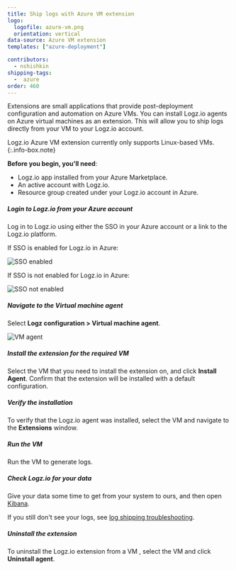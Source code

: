 ```yaml
---
title: Ship logs with Azure VM extension
logo:
  logofile: azure-vm.png
  orientation: vertical
data-source: Azure VM extension
templates: ["azure-deployment"]

contributors:
  - nshishkin
shipping-tags:
  -  azure
order: 460
---
```


Extensions are small applications that provide post-deployment configuration and automation on Azure VMs. You can install Logz.io agents on Azure virtual machines as an extension. This will allow you to ship logs directly from your VM to your Logz.io account.

<!-- info-box-start:info -->
Logz.io Azure VM extension currently only supports Linux-based VMs.
{:.info-box.note}
<!-- info-box-end -->


<div class="tasklist">
  
**Before you begin, you'll need**: 

* Logz.io app installed from your Azure Marketplace.
* An active account with Logz.io.
* Resource group created under your Logz.io account in Azure.
  
  
##### Login to Logz.io from your Azure account
  
Log in to Logz.io using either the SSO in your Azure account or a link to the Logz.io platform.
  
If SSO is enabled for Logz.io in Azure:
  
![SSO enabled](https://dytvr9ot2sszz.cloudfront.net/logz-docs/azure_extension/sso-opt-in-extension.png)

If SSO is not enabled for Logz.io in Azure:
  
![SSO not enabled](https://dytvr9ot2sszz.cloudfront.net/logz-docs/azure_extension/sso-opt-out-extension.png) 

##### Navigate to the Virtual machine agent

Select **Logz configuration > Virtual machine agent**.
  
![VM agent](https://dytvr9ot2sszz.cloudfront.net/logz-docs/azure_extension/vm-agent-extension.png)


##### Install the extension for the required VM
  
Select the VM that you need to install the extension on, and click **Install Agent**. Confirm that the extension will be installed with a default configuration.
  
##### Verify the installation

To verify that the Logz.io agent was installed, select the VM and navigate to the **Extensions** window.
  
##### Run the VM

Run the VM to generate logs.
  
##### Check Logz.io for your data

Give your data some time to get from your system to ours, and then open [Kibana](https://app.logz.io/#/dashboard/kibana).

If you still don't see your logs, see [log shipping troubleshooting]({{site.baseurl}}/user-guide/log-shipping/log-shipping-troubleshooting.html).
  
##### Uninstall the extension

To uninstall the Logz.io extension from a VM , select the VM and click **Uninstall agent**.

</div>



